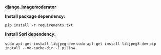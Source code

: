 <B>django_imagemoderator</B>

<B>Install package dependency:</B>

```pip install -r requirements.txt```

<B>Install Sorl dependency:</B>

```sudo apt-get install libjpeg-dev```
```sudo apt-get install libjpeg8-dev```
```pip install --no-cache-dir -I pillow```